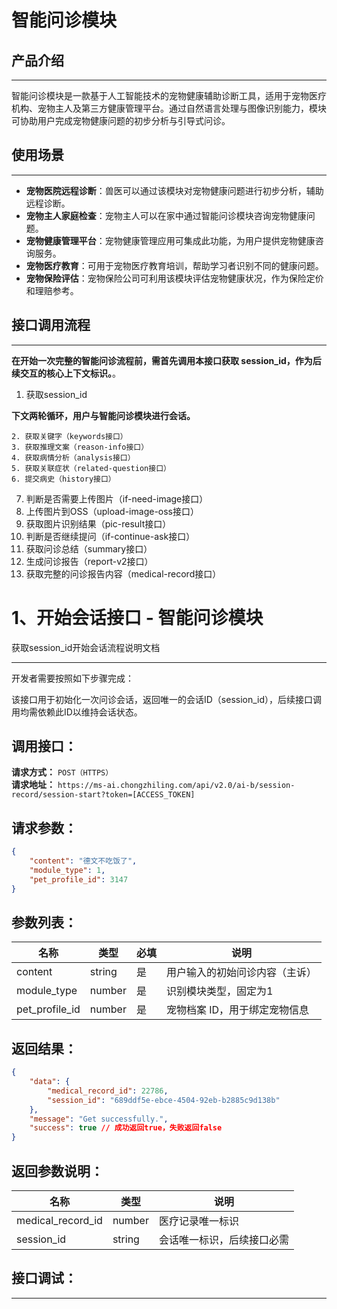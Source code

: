 # 智能问诊模块 

## 产品介绍
---
智能问诊模块是一款基于人工智能技术的宠物健康辅助诊断工具，适用于宠物医疗机构、宠物主人及第三方健康管理平台。通过自然语言处理与图像识别能力，模块可协助用户完成宠物健康问题的初步分析与引导式问诊。

## 使用场景
---
- **宠物医院远程诊断**：兽医可以通过该模块对宠物健康问题进行初步分析，辅助远程诊断。
- **宠物主人家庭检查**：宠物主人可以在家中通过智能问诊模块咨询宠物健康问题。
- **宠物健康管理平台**：宠物健康管理应用可集成此功能，为用户提供宠物健康咨询服务。
- **宠物医疗教育**：可用于宠物医疗教育培训，帮助学习者识别不同的健康问题。
- **宠物保险评估**：宠物保险公司可利用该模块评估宠物健康状况，作为保险定价和理赔参考。

## 接口调用流程
---
**在开始一次完整的智能问诊流程前，需首先调用本接口获取 session_id，作为后续交互的核心上下文标识。**。

1. 获取session_id

**下文两轮循环，用户与智能问诊模块进行会话。**
```
2. 获取关键字（keywords接口）
3. 获取推理文案（reason-info接口）
4. 获取病情分析（analysis接口）
5. 获取关联症状（related-question接口）
6. 提交病史（history接口）
```

7. 判断是否需要上传图片（if-need-image接口）
8. 上传图片到OSS（upload-image-oss接口）
9. 获取图片识别结果（pic-result接口）
10. 判断是否继续提问（if-continue-ask接口）
11. 获取问诊总结（summary接口）
12. 生成问诊报告（report-v2接口）
13. 获取完整的问诊报告内容（medical-record接口）


# 1、开始会话接口  - 智能问诊模块
获取session_id开始会话流程说明文档

---

开发者需要按照如下步骤完成：

该接口用于初始化一次问诊会话，返回唯一的会话ID（session_id），后续接口调用均需依赖此ID以维持会话状态。

## 调用接口：
**请求方式：** `POST（HTTPS）`  
**请求地址：** `https://ms-ai.chongzhiling.com/api/v2.0/ai-b/session-record/session-start?token=[ACCESS_TOKEN]`

## 请求参数：
```json
{
    "content": "德文不吃饭了",
    "module_type": 1,
    "pet_profile_id": 3147
}
```

## 参数列表：

| 名称            | 类型   | 必填 | 说明              |
| --------------- | ------ | ---- |-----------------|
| content         | string | 是   | 用户输入的初始问诊内容（主诉） |
| module_type     | number | 是   | 识别模块类型，固定为1     |
| pet_profile_id  | number | 是   | 宠物档案 ID，用于绑定宠物信息          |


## 返回结果：
```json
{
    "data": {
        "medical_record_id": 22786,
        "session_id": "689ddf5e-ebce-4504-92eb-b2885c9d138b"
    },
    "message": "Get successfully.",
    "success": true // 成功返回true，失败返回false
}
```

## 返回参数说明：
| 名称              | 类型   | 说明                                         |
| ----------------- | ------ | -------------------------------------------- |
| medical_record_id | number | 医疗记录唯一标识                                   |
| session_id        | string | 会话唯一标识，后续接口必需 |

## 接口调试：
---
<script setup>
import SwaggerUI from '../../../../src/components/SwaggerUI.vue'
</script>

<ClientOnly>
  <SwaggerUI 
    tag="session"
    type="post"
    path="/session-record/session-start"
    version="v2" 
  />
</ClientOnly>



